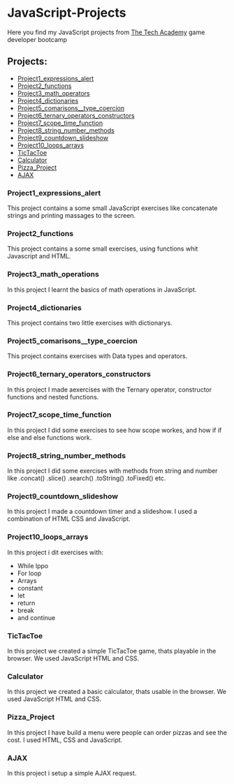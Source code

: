 # JavaScript-Projects
Here you find my JavaScript projects from [The Tech Academy](https://www.learncodinganywhere.com/) game developer bootcamp

## Projects:
- [Project1_expressions_alert](#project1_expressions_alert)
- [Project2_functions](#project2_functions)
- [Project3_math_operators](#project3_math_operations)
- [Project4_dictionaries](#project4_dictionaries)
- [Project5_comarisons__type_coercion](#project5_comarisons__type_coercion)
- [Project6_ternary_operators_constructors](#project6_ternary_operators_constructors)
- [Project7_scope_time_function](#project7_scope_time_function)
- [Project8_string_number_methods](#project8_string_number_methods)
- [Project9_countdown_slideshow](#project9_countdown_slideshow)
- [Project10_loops_arrays](#project10_loops_arrays)
- [TicTacToe](#tictactoe)
- [Calculator](#calculator)
- [Pizza_Project](#pizza_project)
- [AJAX](#ajax)
### Project1_expressions_alert
This project contains a some small JavaScript exercises like concatenate strings and printing massages to the screen.

### Project2_functions
This project contains a some small exercises, using functions whit Javascript and HTML.

### Project3_math_operations
In this project I learnt the basics of math operations in JavaScript.

### Project4_dictionaries
This project contains two little exercises with dictionarys.

### Project5_comarisons__type_coercion
This project contains exercises with Data types and operators.

### Project6_ternary_operators_constructors
In this project I made aexercises with the Ternary operator, constructor functions and nested functions. 

### Project7_scope_time_function
In this project I did some exercises to see how scope workes, and how if if else and else functions work.

### Project8_string_number_methods
In this project I did some exercises with methods from string and number like .concat() .slice() .search() .toString() .toFixed() etc.

### Project9_countdown_slideshow
In this project I made a countdown timer and a slideshow. I used a combination of HTML CSS and JavaScript.

### Project10_loops_arrays
In this project i dit exercises with:
- While lppo
- For loop
- Arrays
- constant
- let
- return
- break
- and continue

### TicTacToe
In this project we created a simple TicTacToe game, thats playable in the browser. We used JavaScript HTML and CSS.

### Calculator
In this project we created a basic calculator, thats usable in the browser. We used JavaScript HTML and CSS.

### Pizza_Project
In this project I have build a menu were people can order pizzas and see the cost. I used HTML, CSS and JavaScript.

### AJAX
In this project i setup a simple AJAX request.
